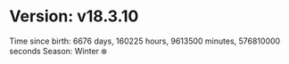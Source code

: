 # Version: v18.3.10
Time since birth: 6676 days, 160225 hours, 9613500 minutes, 576810000 seconds
Season: Winter ❄️

